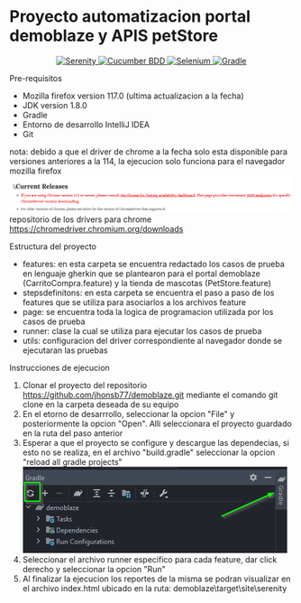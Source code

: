 # Proyecto automatizacion portal demoblaze y APIS petStore

<p align="center">
  <a href="https://serenity-bdd.github.io/theserenitybook/latest/index.html"> 
  <img src="https://serenity-bdd.info/wp-content/uploads/elementor/thumbs/serenity-bdd-pac9onzlqv9ebi90cpg4zsqnp28x4trd1adftgkwbq.png" title="Serenity"> 
  </a>
  <a href="https://cucumber.io/"> 
  <img src="https://ichi.pro/assets/images/max/724/1*KalezkxhSguQlz-LGv6F4A.png" title="Cucumber BDD"> 
  </a>
  <a href="https://www.selenium.dev/"> 
  <img src="https://selenium-python.readthedocs.io/_static/logo.png" title="Selenium" > 
  </a>
  <a href="https://gradle.org/"> 
  <img src="https://gradle.org/images/gradle-knowledge-graph-logo.png?20170228" title="Gradle" > 
  </a> 
</p>

Pre-requisitos
- Mozilla firefox version 117.0 (ultima actualizacion a la fecha)
- JDK version 1.8.0
- Gradle 
- Entorno de desarrollo IntelliJ IDEA
- Git

nota: debido a que el driver de chrome a la fecha solo esta disponible para versiones anteriores a la 114, la ejecucion solo funciona para el navegador mozilla firefox
![img_1.png](img_1.png)
repositorio de los drivers para chrome https://chromedriver.chromium.org/downloads 

Estructura del proyecto
- features: en esta carpeta se encuentra redactado los casos de prueba en lenguaje gherkin que se plantearon para el portal demoblaze (CarritoCompra.feature) y la tienda de mascotas (PetStore.feature)
- stepsdefinitons: en esta carpeta se encuentra el paso a paso de los features que se utiliza para asociarlos a los archivos feature
- page: se encuentra toda la logica de programacion utilizada por los casos de prueba
- runner: clase la cual se utiliza para ejecutar los casos de prueba
- utils: configuracion del driver correspondiente al navegador donde se ejecutaran las pruebas

Instrucciones de ejecucion
1. Clonar el proyecto del repositorio https://github.com/jhonsb77/demoblaze.git mediante el comando git clone en la carpeta deseada de su equipo
2. En el etorno de desarrrollo, seleccionar la opcion "File" y posteriormente la opcion "Open". Alli seleccionara el proyecto guardado en la ruta del paso anterior
3. Esperar a que el proyecto se configure y descargue las dependecias, si esto no se realiza, en el archivo "build.gradle" seleccionar la opcion "reload all gradle projects"
![img_2.png](img_2.png)
4. Seleccionar el archivo runner especifico para cada feature, dar click derecho y seleccionar la opcion "Run"
5. Al finalizar la ejecucion los reportes de la misma se podran visualizar en el archivo index.html ubicado en la ruta: demoblaze\target\site\serenity




